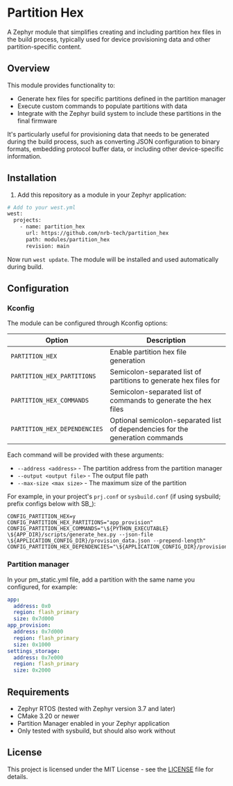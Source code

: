 # Partition Hex

A Zephyr module that simplifies creating and including partition hex files in the build process, typically used for device provisioning data and other partition-specific content.

## Overview

This module provides functionality to:
- Generate hex files for specific partitions defined in the partition manager
- Execute custom commands to populate partitions with data
- Integrate with the Zephyr build system to include these partitions in the final firmware

It's particularly useful for provisioning data that needs to be generated during the build process, such as converting JSON configuration to binary formats, embedding protocol buffer data, or including other device-specific information.

## Installation

1. Add this repository as a module in your Zephyr application:

```bash
# Add to your west.yml
west:
  projects:
    - name: partition_hex
      url: https://github.com/nrb-tech/partition_hex
      path: modules/partition_hex
      revision: main
```

Now run `west update`. The module will be installed and used automatically during build.

## Configuration

### Kconfig

The module can be configured through Kconfig options:

| Option | Description |
|--------|-------------|
| `PARTITION_HEX` | Enable partition hex file generation |
| `PARTITION_HEX_PARTITIONS` | Semicolon-separated list of partitions to generate hex files for |
| `PARTITION_HEX_COMMANDS` | Semicolon-separated list of commands to generate the hex files |
| `PARTITION_HEX_DEPENDENCIES` | Optional semicolon-separated list of dependencies for the generation commands |

Each command will be provided with these arguments:
- `--address <address>` - The partition address from the partition manager
- `--output <output file>` - The output file path
- `--max-size <max size>` - The maximum size of the partition

For example, in your project's `prj.conf` or `sysbuild.conf` (if using sysbuild; prefix configs below with SB_):

```kconfig
CONFIG_PARTITION_HEX=y
CONFIG_PARTITION_HEX_PARTITIONS="app_provision"
CONFIG_PARTITION_HEX_COMMANDS="\${PYTHON_EXECUTABLE} \${APP_DIR}/scripts/generate_hex.py --json-file \${APPLICATION_CONFIG_DIR}/provision_data.json --prepend-length"
CONFIG_PARTITION_HEX_DEPENDENCIES="\${APPLICATION_CONFIG_DIR}/provision_data.json"
```

### Partition manager

In your pm_static.yml file, add a partition with the same name you configured, for example:

```yaml
app:
  address: 0x0
  region: flash_primary
  size: 0x7d000
app_provision:
  address: 0x7d000
  region: flash_primary
  size: 0x1000
settings_storage:
  address: 0x7e000
  region: flash_primary
  size: 0x2000
```

## Requirements

- Zephyr RTOS (tested with Zephyr version 3.7 and later)
- CMake 3.20 or newer
- Partition Manager enabled in your Zephyr application
- Only tested with sysbuild, but should also work without

## License

This project is licensed under the MIT License - see the [LICENSE](LICENSE) file for details. 